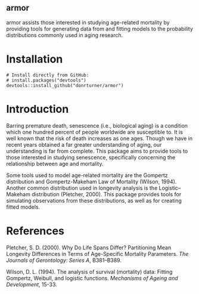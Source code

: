 ## armor
armor assists those interested in studying age-related mortality by
providing tools for generating data from and fitting models to the probability
distributions commonly used in aging research.

# Installation
    # Install directly from GitHub:
    # install.packages("devtools")
    devtools::install_github("donrturner/armor")

# Introduction
Barring premature death, senescence (i.e., biological aging) is a condition which one hundred percent of people worldwide are susceptible to. It is well known that the risk of death increases as one ages. Though we have in recent years obtained a far greater understanding of aging, our understanding is far from complete. This package aims to provide tools to those interested in studying senescence, specifically concerning the relationship between age and mortality.

Some tools used to model age-related mortality are the Gompertz distribution and Gompertz-Makeham Law of Mortality (Wilson, 1994). Another common distribution used in longevity analysis is the Logistic–Makeham distribution (Pletcher, 2000). This package provides tools for simulating observations from these distributions, as well as for creating fitted models.

# References
Pletcher, S. D. (2000). Why Do Life Spans Differ? Partitioning Mean Longevity Differences in Terms of Age-Specific Mortality Parameters. *The Journals of Gerontology: Series A*, B381–B389.

Wilson, D. L. (1994). The analysis of survival (mortality) data: Fitting Gompertz, Weibull, and logistic functions. *Mechanisms of Ageing and Development*, 15-33.

